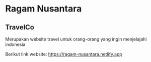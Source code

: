 # Ragam Nusantara

## TravelCo
Merupakan website travel untuk orang-orang yang ingin menjelajahi indonesia

Berikut link website: https://ragam-nusantara.netlify.app
